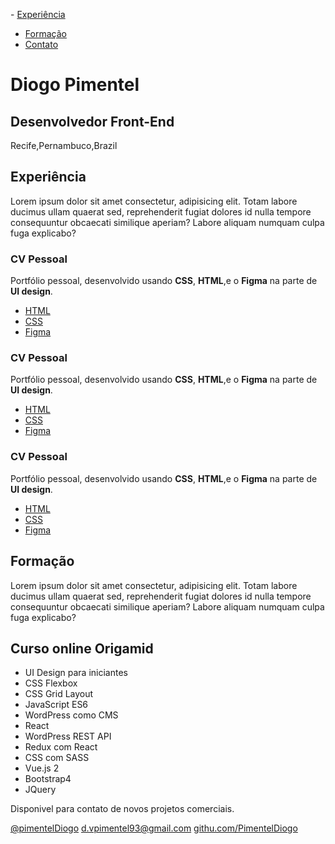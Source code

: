 
﻿- [Experiência](#experiencia)
- [Formação](#formaçao)
- [Contato](#contato)
# **Diogo Pimentel**
## **Desenvolvedor Front-End**
Recife,Pernambuco,Brazil
## **Experiência**
Lorem ipsum dolor sit amet consectetur, adipisicing elit. Totam labore ducimus ullam quaerat sed, reprehenderit fugiat dolores id nulla tempore consequuntur obcaecati similique aperiam? Labore aliquam numquam culpa fuga explicabo?
### **CV Pessoal**
Portfólio pessoal, desenvolvido usando **CSS**, **HTML**,e o **Figma** na parte de **UI design**. 

- [HTML](/)
- [CSS](/)
- [Figma](/)
### **CV Pessoal**
Portfólio pessoal, desenvolvido usando **CSS**, **HTML**,e o **Figma** na parte de **UI design**. 

- [HTML](/)
- [CSS](/)
- [Figma](/)
### **CV Pessoal**
Portfólio pessoal, desenvolvido usando **CSS**, **HTML**,e o **Figma** na parte de **UI design**. 

- [HTML](/)
- [CSS](/)
- [Figma](/)
## **Formação**
Lorem ipsum dolor sit amet consectetur, adipisicing elit. Totam labore ducimus ullam quaerat sed, reprehenderit fugiat dolores id nulla tempore consequuntur obcaecati similique aperiam? Labore aliquam numquam culpa fuga explicabo?
## **Curso online Origamid**
- UI Design para iniciantes
- CSS Flexbox
- CSS Grid Layout
- JavaScript ES6
- WordPress como CMS
- React
- WordPress REST API
- Redux com React
- CSS com SASS
- Vue.js 2
- Bootstrap4
- JQuery

Disponivel para contato de novos projetos comerciais.

[@pimentelDiogo](/) [d.vpimentel93@gmail.com](/) [githu.com/PimentelDiogo](/)
